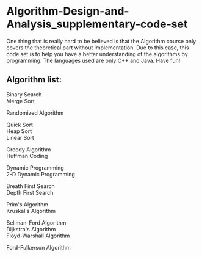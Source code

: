 # Algorithm-Design-and-Analysis_supplementary-code-set
One thing that is really hard to be believed is that the Algorithm course only covers the theoretical part without implementation. Due to this case, this code set is to help you have a better understanding of the algorithms by programming. The languages used are only C++ and Java. Have fun!

## Algorithm list:
Binary Search  
Merge Sort  
  
Randomized Algorithm  

Quick Sort  
Heap Sort  
Linear Sort  
  
Greedy Algorithm  
Huffman Coding  
  
Dynamic Programming  
2-D Dynamic Programming  
  
Breath First Search  
Depth First Search  
  
Prim's Algorithm  
Kruskal's Algorithm  
  
Bellman-Ford Algorithm  
Dijkstra's Algorithm  
Floyd-Warshall Algorithm  
  
Ford-Fulkerson Algorithm  

